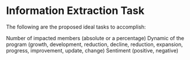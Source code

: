 # Information Extraction Task

The following are the proposed ideal tasks to accomplish: 

Number of impacted members (absolute or a percentage)
Dynamic of the program (growth, development, reduction, decline, reduction, expansion, progress, improvement, update, change)
Sentiment (positive, negative)
